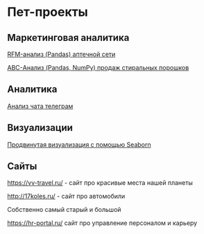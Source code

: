 # Пет-проекты

## Маркетинговая аналитика

[RFM-анализ (Pandas) аптечной сети](https://github.com/Valeratal/pet_projects/tree/main/RFM)

[ABC-Анализ (Pandas, NumPy) продаж стиральных порошков](https://github.com/Valeratal/pet_projects/tree/main/ABC)

## Аналитика

[Анализ чата телеграм](https://github.com/Valeratal/pet_projects/tree/main/chat_telegram)

## Визуализации

[Продвинутая визуализация с помощью Seaborn](https://github.com/Valeratal/pet_projects/tree/main/Advanced_Seaborn)


## Сайты 

https://vv-travel.ru/ - сайт про красивые места нашей планеты

http://17koles.ru/ - сайт про автомобили

Собственно самый старый и большой

https://hr-portal.ru/ сайт про управление персоналом и карьеру
